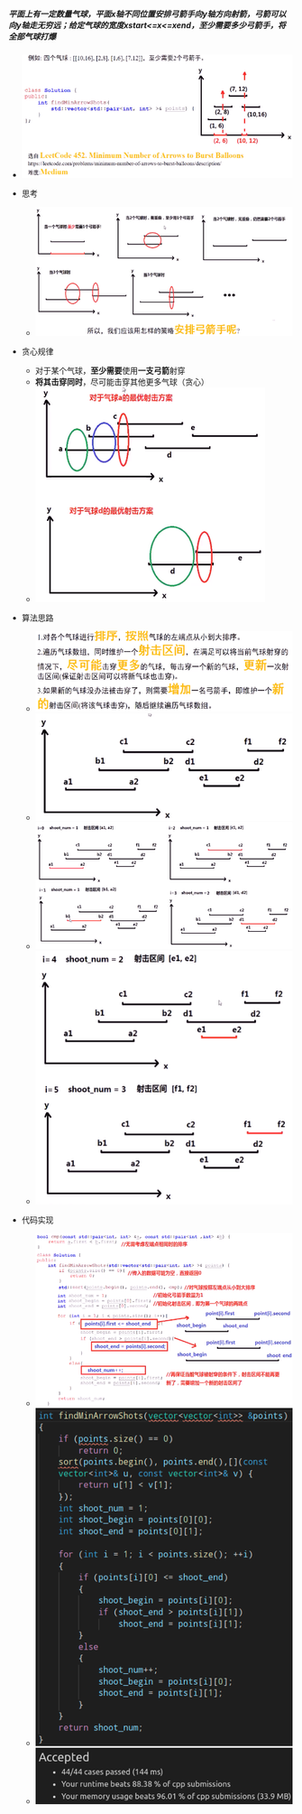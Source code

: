 ##### 平面上有一定数量气球，平面x轴不同位置安排弓箭手向y轴方向射箭，弓箭可以向y轴走无穷远；给定气球的宽度xstart<=x<=xend，至少需要多少弓箭手，将全部气球打爆

* ![image-20210722202825407](射击气球.assets/image-20210722202825407.png)

* 思考
  * ![image-20210722203615576](射击气球.assets/image-20210722203615576.png)
* 贪心规律
  * 对于某个气球，**至少需要**使用**一支弓箭**射穿
  * **将其击穿同时**，尽可能击穿其他更多气球（贪心）
  * ![image-20210722204010918](射击气球.assets/image-20210722204010918.png)
* 算法思路
  * ![image-20210722204054539](射击气球.assets/image-20210722204054539.png)
  * ![image-20210722204151045](射击气球.assets/image-20210722204151045.png)
  * ![image-20210722204228289](射击气球.assets/image-20210722204228289.png)
  * ![image-20210722204353439](射击气球.assets/image-20210722204353439.png)
* 代码实现
  * ![image-20210722205809988](射击气球.assets/image-20210722205809988.png)
  * ![image-20210723110349931](射击气球.assets/image-20210723110349931.png)
  * ![image-20210723110403143](射击气球.assets/image-20210723110403143.png)

